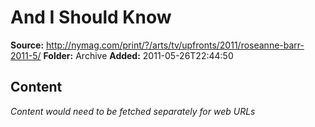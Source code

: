 # And I Should Know

**Source:** http://nymag.com/print/?/arts/tv/upfronts/2011/roseanne-barr-2011-5/
**Folder:** Archive
**Added:** 2011-05-26T22:44:50




## Content
*Content would need to be fetched separately for web URLs*
